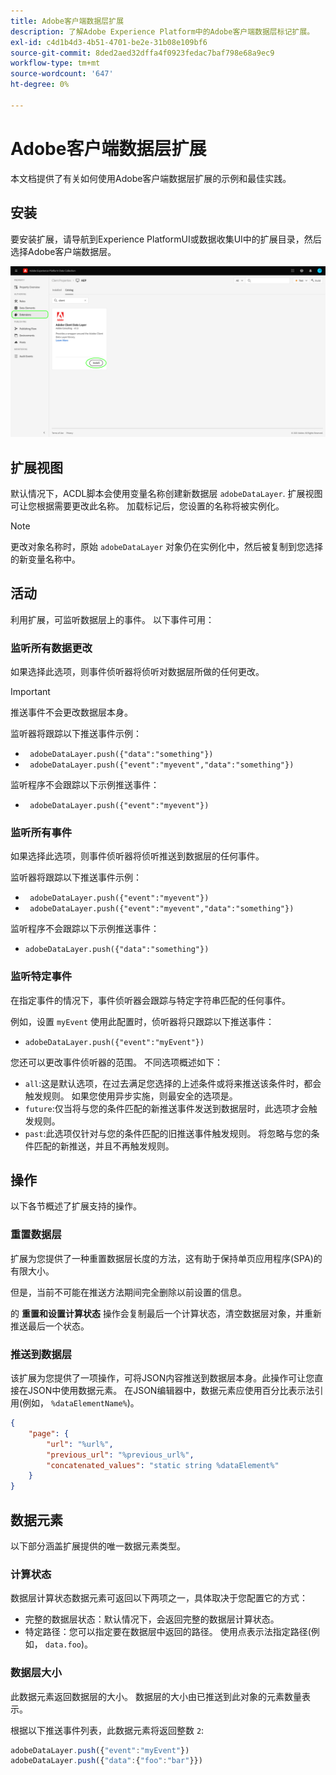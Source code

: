 ```yaml
---
title: Adobe客户端数据层扩展
description: 了解Adobe Experience Platform中的Adobe客户端数据层标记扩展。
exl-id: c4d1b4d3-4b51-4701-be2e-31b08e109bf6
source-git-commit: 8ded2aed32dffa4f0923fedac7baf798e68a9ec9
workflow-type: tm+mt
source-wordcount: '647'
ht-degree: 0%

---
```


# Adobe客户端数据层扩展

本文档提供了有关如何使用Adobe客户端数据层扩展的示例和最佳实践。

<!-- (Missing document?)
If you would like to have more details on development consideration, [please reach this page](./dev.md). -->

## 安装

要安装扩展，请导航到Experience PlatformUI或数据收集UI中的扩展目录，然后选择Adobe客户端数据层。

![目录中的ACDL扩展视图](./images/catalog.png)

<!-- (GitHub link?)
There is also the possibility to fork this project. You can download this github project, realize the change that you deem required for your specific use-case and re-upload it on your Organization as a private extension.
This installation will not be supported on our end.<br>
>[!NOTE]
>
> _Consider renaming the extension name in the extension.json file_ -->

## 扩展视图

默认情况下，ACDL脚本会使用变量名称创建新数据层 `adobeDataLayer`. 扩展视图可让您根据需要更改此名称。 加载标记后，您设置的名称将被实例化。

>[!NOTE]
>
>更改对象名称时，原始 `adobeDataLayer` 对象仍在实例化中，然后被复制到您选择的新变量名称中。

## 活动

利用扩展，可监听数据层上的事件。 以下事件可用：

### 监听所有数据更改

如果选择此选项，则事件侦听器将侦听对数据层所做的任何更改。

>[!IMPORTANT]
>
>推送事件不会更改数据层本身。

监听器将跟踪以下推送事件示例：

* ` adobeDataLayer.push({"data":"something"})`
* ` adobeDataLayer.push({"event":"myevent","data":"something"})`

监听程序不会跟踪以下示例推送事件：

* ` adobeDataLayer.push({"event":"myevent"})`

### 监听所有事件

如果选择此选项，则事件侦听器将侦听推送到数据层的任何事件。

监听器将跟踪以下推送事件示例：

* ` adobeDataLayer.push({"event":"myevent"})`
* ` adobeDataLayer.push({"event":"myevent","data":"something"})`

监听程序不会跟踪以下示例推送事件：

* ` adobeDataLayer.push({"data":"something"}) `

### 监听特定事件

在指定事件的情况下，事件侦听器会跟踪与特定字符串匹配的任何事件。

例如，设置 `myEvent` 使用此配置时，侦听器将只跟踪以下推送事件：

* `adobeDataLayer.push({"event":"myEvent"})`

您还可以更改事件侦听器的范围。 不同选项概述如下：

* `all`:这是默认选项，在过去满足您选择的上述条件或将来推送该条件时，都会触发规则。 如果您使用异步实施，则最安全的选项是。
* `future`:仅当将与您的条件匹配的新推送事件发送到数据层时，此选项才会触发规则。
* `past`:此选项仅针对与您的条件匹配的旧推送事件触发规则。 将忽略与您的条件匹配的新推送，并且不再触发规则。

## 操作

以下各节概述了扩展支持的操作。

### 重置数据层

扩展为您提供了一种重置数据层长度的方法，这有助于保持单页应用程序(SPA)的有限大小。

但是，当前不可能在推送方法期间完全删除以前设置的信息。

的 **重置和设置计算状态** 操作会复制最后一个计算状态，清空数据层对象，并重新推送最后一个状态。

### 推送到数据层

该扩展为您提供了一项操作，可将JSON内容推送到数据层本身。此操作可让您直接在JSON中使用数据元素。 在JSON编辑器中，数据元素应使用百分比表示法引用(例如， `%dataElementName%`)。

```json
{
    "page": {
        "url": "%url%",
        "previous_url": "%previous_url%",
        "concatenated_values": "static string %dataElement%"
    }
}
```

## 数据元素

以下部分涵盖扩展提供的唯一数据元素类型。

### 计算状态

数据层计算状态数据元素可返回以下两项之一，具体取决于您配置它的方式：

* 完整的数据层状态：默认情况下，会返回完整的数据层计算状态。
* 特定路径：您可以指定要在数据层中返回的路径。 使用点表示法指定路径(例如， `data.foo`)。

### 数据层大小

此数据元素返回数据层的大小。 数据层的大小由已推送到此对象的元素数量表示。

根据以下推送事件列表，此数据元素将返回整数 `2`:

```js
adobeDataLayer.push({"event":"myEvent"})
adobeDataLayer.push({"data":{"foo":"bar"}})
```
